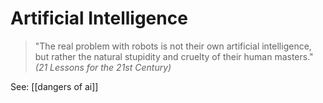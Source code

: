 # Artificial Intelligence

> "The real problem with robots is not their own artificial intelligence, but rather the natural stupidity and cruelty of their human masters."
> *(21 Lessons for the 21st Century)*

See: [[dangers of ai]]
